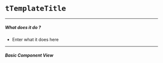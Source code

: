 # `tTemplateTitle`
---
##### What does it do ?
- Enter what it does here

---
##### Basic Component View

